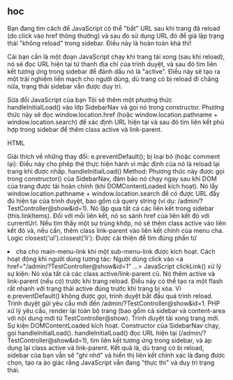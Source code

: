 ## hoc

Bạn đang tìm cách để JavaScript có thể "bắt" URL sau khi trang đã reload (do click vào href thông thường) và sau đó sử dụng URL đó để giả lập trạng thái "không reload" trong sidebar. Điều này là hoàn toàn khả thi!

Cái bạn cần là một đoạn JavaScript chạy khi trang tải xong (sau khi reload), nó sẽ đọc URL hiện tại từ thanh địa chỉ của trình duyệt, và sau đó tìm liên kết tương ứng trong sidebar để đánh dấu nó là "active". Điều này sẽ tạo ra một trải nghiệm liền mạch cho người dùng, dù trang có bị reload đi chăng nữa, trạng thái sidebar vẫn được duy trì.

Sửa đổi JavaScript của bạn
Tôi sẽ thêm một phương thức handleInitialLoad() vào lớp SidebarNav và gọi nó trong constructor. Phương thức này sẽ đọc window.location.href (hoặc window.location.pathname + window.location.search) để xác định URL hiện tại và sau đó tìm liên kết phù hợp trong sidebar để thêm class active và link-parent.

HTML

<script>
    function tt(t) {
        console.log(t);
    }

    class SidebarNav {
        constructor() {
            this.linkItems = document.querySelectorAll('nav.sidebar-nav a');
            this.clickLink();
            // *** Thêm dòng này để xử lý trạng thái khi trang tải lần đầu hoặc sau reload ***
            this.handleInitialLoad(); 
        }

        clickLink() {
            this.linkItems.forEach(link => {
                link.addEventListener('click', (e) => {
                    // **Quan trọng:** Nếu bạn muốn trang reload, đừng dùng e.preventDefault();
                    // e.preventDefault(); 
                    
                    // Xóa tất cả các class active/link-parent hiện có
                    this.linkItems.forEach(item => {
                        item.classList.remove('active');
                        item.classList.remove('link-parent');
                    });
                    
                    // Thêm class 'active' cho liên kết hiện tại
                    e.currentTarget.classList.add('active');

                    // Nếu là sub-menu-link, thêm class 'link-parent' cho menu chính
                    if (e.currentTarget.classList.contains('sub-menu-link')) {
                        const liParent = e.currentTarget.closest('ul').closest('li'); // Tìm li cha của menu chính
                        if (liParent) {
                            const linkParent = liParent.querySelector('a.main-menu-link');
                            if (linkParent) {
                                linkParent.classList.add('link-parent');
                            }
                        }
                    }
                    
                    // Sau khi click, trình duyệt sẽ tự động reload do href
                    // Logic handleInitialLoad() sẽ lo phần active sau khi reload
                });
            });
        }

        // *** Phương thức mới để xử lý trạng thái sidebar khi tải trang ***
        handleInitialLoad() {
            // Lấy toàn bộ URL hiện tại (bao gồm cả pathname và query string)
            const currentUrl = window.location.pathname + window.location.search;
            tt(`Current URL on load: ${currentUrl}`); // Để debug

            this.linkItems.forEach(link => {
                const linkHref = link.getAttribute('href');
                
                // So sánh href của liên kết với URL hiện tại
                if (linkHref === currentUrl) {
                    link.classList.add('active');
                    tt(`Matched link: ${linkHref}`); // Để debug

                    // Nếu liên kết khớp là sub-menu, thì cũng cần active parent của nó
                    if (link.classList.contains('sub-menu-link')) {
                        const liParent = link.closest('ul').closest('li');
                        if (liParent) {
                            const linkParent = liParent.querySelector('a.main-menu-link');
                            if (linkParent) {
                                linkParent.classList.add('link-parent');
                                tt(`Activated parent for: ${linkHref}`); // Để debug
                            }
                        }
                    }
                }
            });
        }
    }

    document.addEventListener('DOMContentLoaded', () => {
        new SidebarNav();
    });

</script>
Giải thích về những thay đổi:
e.preventDefault(); bị loại bỏ (hoặc comment lại): Điều này cho phép thẻ <a> thực hiện hành vi mặc định của nó là reload lại trang khi được nhấp.
handleInitialLoad() Method:
Phương thức này được gọi trong constructor() của SidebarNav, đảm bảo nó chạy ngay sau khi DOM của trang được tải hoàn chỉnh (khi DOMContentLoaded kích hoạt).
Nó lấy window.location.pathname + window.location.search để có được URL đầy đủ hiện tại của trình duyệt, bao gồm cả query string (ví dụ: /admin/?TestController@show&id=1).
Nó lặp qua tất cả các liên kết trong sidebar (this.linkItems).
Đối với mỗi liên kết, nó so sánh href của liên kết đó với currentUrl.
Nếu tìm thấy một sự trùng khớp, nó sẽ thêm class active vào liên kết đó và, nếu cần, thêm class link-parent vào liên kết chính của menu cha.
Logic closest('ul').closest('li'): Được cải thiện để tìm đúng phần tử <li> cha cho main-menu-link khi một sub-menu-link được kích hoạt.
Cách hoạt động khi người dùng tương tác:
Người dùng click vào <a href="/admin/?TestController@show&id=1" ...>
JavaScript clickLink() xử lý sự kiện:
Nó xóa tất cả các class active/link-parent cũ.
Nó thêm active và link-parent (nếu có) trước khi trang reload. Điều này có thể tạo ra một flash rất nhanh với trạng thái active đúng trước khi trang bị xóa.
Vì e.preventDefault() không được gọi, trình duyệt bắt đầu quá trình reload.
Trình duyệt gửi yêu cầu mới đến /admin/?TestController@show&id=1.
PHP xử lý yêu cầu, render lại toàn bộ trang (bao gồm cả sidebar và content-area với nội dung mới từ TestController@show).
Trình duyệt tải xong trang mới.
Sự kiện DOMContentLoaded kích hoạt.
Constructor của SidebarNav chạy, gọi handleInitialLoad().
handleInitialLoad() đọc URL hiện tại (/admin/?TestController@show&id=1), tìm liên kết tương ứng trong sidebar, và áp dụng lại class active và link-parent.
Kết quả là, dù trang có bị reload, sidebar của bạn vẫn sẽ "ghi nhớ" và hiển thị liên kết chính xác là đang được chọn, tạo ra ảo giác rằng JavaScript vẫn đang "thực thi" và duy trì trạng thái.

